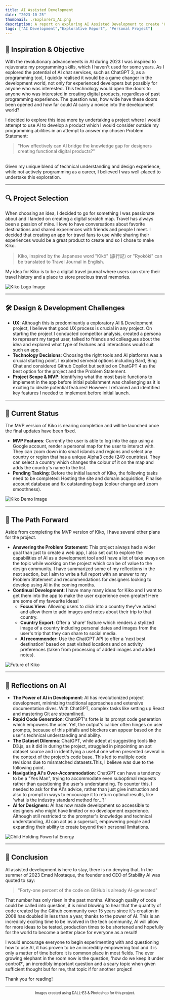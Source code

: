 ```yaml
---
title: AI Assisted Development
date: "2023-10-25"
thumbnail: ./Explorer1_AI.png
description: A report on exploring AI Assisted Development to create 'Kiko', a digital web app.
tags: ["AI Development","Explorative Report", "Personal Project"]
---
```


## 🚀 **Inspiration & Objective**

With the revolutionary advancements in AI during 2023 I was inspired to rejuvenate my programming skills, which I haven't used for some years. As I explored the potential of AI chat services, such as ChatGPT 3, as a programming tool, I quickly realised it would be a game changer in the development world, not only for experienced developers but possibly for anyone who was interested. This technology would open the doors to anyone who was interested in creating digital products, regardless of past programming experience. The question was, how wide have these doors been opened and how far could AI carry a novice into the development world? 

I decided to explore this idea more by undertaking a project where I would attempt to use AI to develop a product which I would consider outside my programming abilities in an attempt to answer my chosen Problem Statement:
<br>

> "How effectively can AI bridge the knowledge gap for designers creating functional digital products?"

<br>
Given my unique blend of technical understanding and design experience, while not actively programming as a career, I believed I was well-placed to undertake this exploration.

<hr />

## 🔍 **Project Selection**

When choosing an idea, I decided to go for something I was passionate about and I landed on creating a digital scratch map. Travel has always been a passion of mine. I love to have conversations about favorite destinations and shared experiences with friends and people I meet. I decided that creating an app for travel fans to use while sharing their experiences would be a great product to create and so I chose to make Kiko.

> Kiko, inspired by the Japanese word "Kikō" (旅行記) or "Ryokōki" can be translated to Travel Journal in English.

My idea for Kiko is to be a digital travel journal where users can store their travel history and a place to store precious travel memories.

![Kiko Logo Image](./kiko_pic1.png "Explore with Kiko")

<hr />

## 🛠 **Design & Development Challenges**

- **UX**: Although this is predominantly a exploratory AI & Development project, I believe that good UX process is crucial in any project. On starting the project I conducted competitor analysis, created a persona to represent my target user, talked to friends and colleagues about the idea and explored what type of features and interactions would suit such an app.
- **Technology Decisions**: Choosing the right tools and AI platforms was a crucial starting point. I explored serveral options including Bard, Bing Chat and  considered Github Copilot but settled on ChatGPT 4 as the best option for the project and the Problem Statement.
- **Project Scope & MVP**: Identifying what the most basic functions to implement in the app before initial publishment was challenging as it is exciting to ideate potential features! However I refrained and identified key features I needed to implement before initial launch.

<hr />

## 🎉 **Current Status**

The MVP version of Kiko is nearing completion and will be launched once the final updates have been fixed.
- **MVP Features**: Currently the user is able to log into the app using a Google account, render a personal map for the user to interact with. They can zoom down into small islands and regions and select any country or region that has a unique Alpha3 code (249 countries). They can select a country which changes the colour of it on the map and adds the country's name to the list.
- **Pending Tasking**: Before the initial launch of Kiko, the following tasks need to be completed: Hosting the site and domain acquisition, Finalise account database and fix outstanding bugs (colour change and zoom smoothness). 

![Kiko Demo Image](./kiko_demo.png "")

<hr />

## 🔮 **The Path Forward**

Aside from completing the MVP version of Kiko, I have several other plans for the project.
- **Answering the Problem Statement**: This project always had a wider goal than just to create a web app, I also set out to explore the capabilities of AI as a development tool and I have a lot of take aways on the topic while working on the project which can be of value to the design community. I have summarized some of my reflections in the next section, but I aim to write a full report with an answer to my Problem Statement and recommendations for designers looking to develop using AI in the coming months.
- **Continual Development**: I have many many ideas for Kiko and I want to get them into the app to make the user experience even greater! Here are some of my favourite ideas!
    - **Focus View**: Allowing users to click into a country they've added and allow them to add images and notes about their trip to that country.
    - **Country Export**: Offer a 'share' feature which renders a stylized image of a country including personal dates and images from the user's trip that they can share to social media.
    - **AI recommender**: Use the ChatGPT API to offer a 'next best destination' based on past visited locations and on activity preferences (taken from processing of added images and added notes).

![Future of Kiko](./kiko_future.png "")

<hr />

## 🤖 **Reflections on AI**

- **The Power of AI in Development**: AI has revolutionized project development, minimizing traditional approaches and extensive documentation dives. With ChatGPT, complex tasks like setting up React and mastering Git are streamlined.
- **Rapid Code Generation**: ChatGPT's forte is its prompt code generation which empowers the user. Yet, the output's caliber often hinges on user prompts, because of this pitfalls and blockers can appear based on the user's technical understanding and ability.
- **The Dataset Dilemma**: ChatGPT, while adept at suggesting tools like D3.js, as it did in during the project, struggled in pinpointing an apt dataset source and in identifying a useful one when presented several in the context of the project's code base. This led to multiple code revisions due to mismatched datasets.This, I believe was due to the following point.
- **Navigating AI's Over-Accommodation**: ChatGPT can have a tendency to be a "Yes Man", trying to accommodate even suboptimal requests rather than questioning the user's understanding. To counter this, I needed to ask for the AI's advice, rather than just give instruction and also to prompt in ways to encourage it to return optimal results, like 'what is the industry standard method for...?'
- **AI for Designers**: AI has now made development so accessible to designers who might have limited or no development experience. Although still restricted to the prompter's knowledge and technical understanding, AI can act as a supersuit, empowering people and expanding their ability to create beyond their personal limitations.

![Child Holding Powerful Energy](./Controller1_AI.png "The 'supersuit' of AI can empower users who previously couldn't harness the power of development")

<hr />

## 🌟 **Conclusion**

AI assisted development is here to stay, there is no denying that. In the summer of 2023 Emad Mostaque, the founder and CEO of Stability AI was quoted to say:

> "Forty-one percent of the code on GitHub is already AI-generated"

That number has only risen in the past months. Although quality of code could be called into question, it is mind blowing to hear that the quantity of code created by the Github community over 15 years since it's creation in 2008 has doubled in less than a year, thanks to the power of AI. This is an incredibly exciting time to be involved in the tech community, AI will allow for more ideas to be tested, production times to be shortened and hopefully for the world to become a better place for everyone as a result! 

I would encourage everyone to begin experimenting with and questioning how to use AI, it has proven to be an incredibly empowering tool and it is only a matter of time before it is common place in most fields. The ever growing elephant in the room now is the question, 'how do we keep it under control?', an incredibly important question and a scary topic when given sufficient thought but for me, that topic if for another project! 

Thank you for reading! 

<hr/>

<div style="text-align: center; font-size: 0.8em;">Images created using DALL-E3 & Photoshop for this project.</div>
